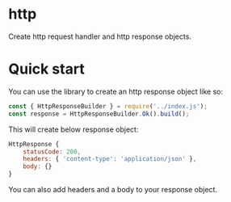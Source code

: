 # http 

Create http request handler and http response objects.


# Quick start

You can use the library to create an http response object like so:
```javascript
const { HttpResponseBuilder } = require('../index.js');
const response = HttpResponseBuilder.Ok().build();
```

This will create below response object:
```javascript
HttpResponse {
    statusCode: 200,
    headers: { 'content-type': 'application/json' },
    body: {}
}
```

You can also add headers and a body to your response object.
